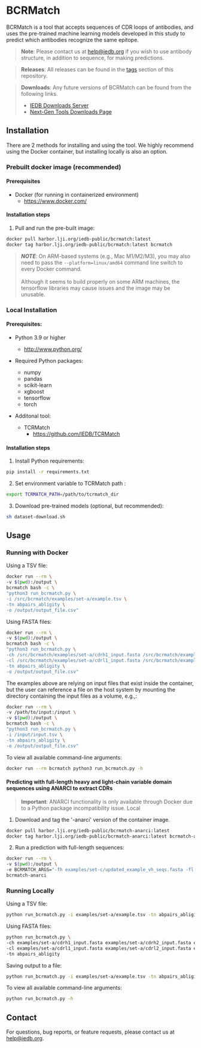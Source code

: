 # BCRMatch

BCRMatch is a tool that accepts sequences of CDR loops of antibodies, and uses the pre-trained machine learning models developed in this study to predict which antibodies recognize the same epitope.

> **Note**: Please contact us at help@iedb.org if you wish to use antibody structure, in addition to sequence, for making predictions.

> **Releases**: All releases can be found in the [tags](https://github.com/IEDB/BCRMatch/tags) section of this repository.

> **Downloads**: Any future versions of BCRMatch can be found from the following links.
> - [IEDB Downloads Server](https://downloads.iedb.org/tools/bcrmatch/)
> - [Next-Gen Tools Downloads Page](https://nextgen-tools.iedb.org/download-all)


## Installation

There are 2 methods for installing and using the tool.  We highly recommend using the Docker container, but
installing locally is also an option.

### Prebuilt docker image (recommended)

#### Prerequisites

+ Docker (for running in containerized environment)
  * https://www.docker.com/

#### Installation steps

1. Pull and run the pre-built image:

```bash
docker pull harbor.lji.org/iedb-public/bcrmatch:latest
docker tag harbor.lji.org/iedb-public/bcrmatch:latest bcrmatch
```

> **_NOTE_**: On ARM-based systems (e.g., Mac M1/M2/M3), you may also need to pass the ``--platform=linux/amd64`` command line switch to every Docker command.<br><br>Although it seems to build properly on some ARM machines, the tensorflow libraries may cause issues and the image may be unusable.

### Local Installation

#### Prerequisites:

+ Python 3.9 or higher
  * http://www.python.org/

+ Required Python packages:
  * numpy
  * pandas
  * scikit-learn
  * xgboost
  * tensorflow
  * torch

+ Additonal tool:
  * TCRMatch 
    * https://github.com/IEDB/TCRMatch

#### Installation steps

1. Install Python requirements:
```bash
pip install -r requirements.txt
```

2. Set environment variable to TCRMatch path :
```bash
export TCRMATCH_PATH=/path/to/tcrmatch_dir
```

3. Download pre-trained models (optional, but recommended):
```bash
sh dataset-download.sh
```

## Usage

### Running with Docker

Using a TSV file:
```bash
docker run --rm \
-v $(pwd):/output \
bcrmatch bash -c \
"python3 run_bcrmatch.py \
-i /src/bcrmatch/examples/set-a/example.tsv \
-tn abpairs_abligity \
-o /output/output_file.csv"
```

Using FASTA files:
```bash
docker run --rm \
-v $(pwd):/output \
bcrmatch bash -c \
"python3 run_bcrmatch.py \
-ch /src/bcrmatch/examples/set-a/cdrh1_input.fasta /src/bcrmatch/examples/set-a/cdrh2_input.fasta /src/bcrmatch/examples/set-a/cdrh3_input.fasta \
-cl /src/bcrmatch/examples/set-a/cdrl1_input.fasta /src/bcrmatch/examples/set-a/cdrl2_input.fasta /src/bcrmatch/examples/set-a/cdrl3_input.fasta \
-tn abpairs_abligity \
-o /output/output_file.csv"
```

The examples above are relying on input files that exist inside the container, but the user
can reference a file on the host system by mounting the directory containing the input files as a volume, e.g.,:

```bash
docker run --rm \
-v /path/to/input:/input \
-v $(pwd):/output \
bcrmatch bash -c \
"python3 run_bcrmatch.py \
-i /input/input.tsv \
-tn abpairs_abligity \
-o /output/output_file.csv"
```

To view all available command-line arguments:
```bash
docker run --rm bcrmatch python3 run_bcrmatch.py -h
```

#### Predicting with full-length heavy and light-chain variable domain sequences using ANARCI to extract CDRs

> **Important**: ANARCI functionality is only available through Docker due to a Python package incompatibility issue. Local 

1. Download and tag the '-anarci' version of the container image.
```bash
docker pull harbor.lji.org/iedb-public/bcrmatch-anarci:latest
docker tag harbor.lji.org/iedb-public/bcrmatch-anarci:latest bcrmatch-anarci
```

2. Run a prediction with full-length sequences:
```bash
docker run --rm \
-v $(pwd):/output \
-e BCRMATCH_ARGS="-fh examples/set-c/updated_example_vh_seqs.fasta -fl examples/set-c/updated_example_vl_seqs.fasta -tn abpairs_abligity -o /output/output_file.csv" \
bcrmatch-anarci
```

### Running Locally

Using a TSV file:
```bash
python run_bcrmatch.py -i examples/set-a/example.tsv -tn abpairs_abligity
```

Using FASTA files:
```bash
python run_bcrmatch.py \
-ch examples/set-a/cdrh1_input.fasta examples/set-a/cdrh2_input.fasta examples/set-a/cdrh3_input.fasta \
-cl examples/set-a/cdrl1_input.fasta examples/set-a/cdrl2_input.fasta examples/set-a/cdrl3_input.fasta \
-tn abpairs_abligity
```

Saving output to a file:
```bash
python run_bcrmatch.py -i examples/set-a/example.tsv -tn abpairs_abligity -o output_file.csv
```

To view all available command-line arguments:
```bash
python run_bcrmatch.py -h
```

## Contact

For questions, bug reports, or feature requests, please contact us at help@iedb.org.
